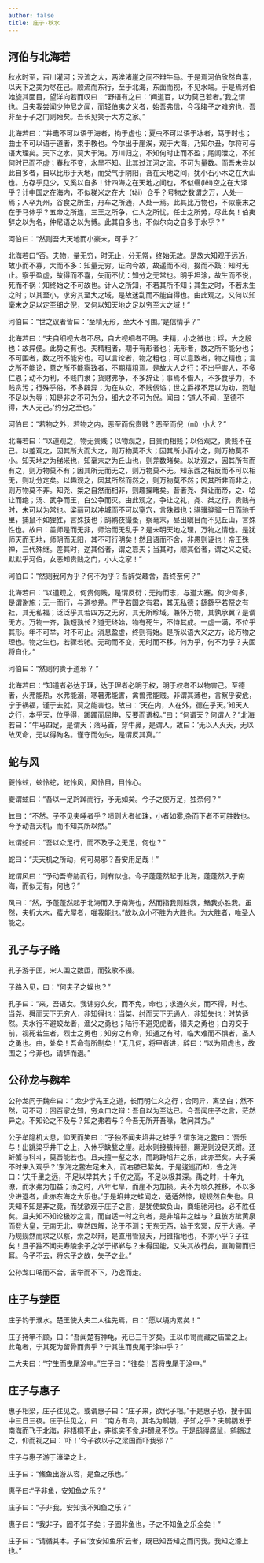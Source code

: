 ```yaml
---
author: false
title: 庄子·秋水
---
```




## 河伯与北海若

秋水时至，百川灌河；泾流之大，两涘渚崖之间不辩牛马。于是焉河伯欣然自喜，以天下之美为尽在己。顺流而东行，至于北海，东面而视，不见水端。于是焉河伯始旋其面目，望洋向若而叹曰：“野语有之曰：‘闻道百，以为莫己若者。’我之谓也。且夫我尝闻少仲尼之闻，而轻伯夷之义者，始吾弗信，今我睹子之难穷也，吾非至于子之门则殆矣。吾长见笑于大方之家。”

北海若曰：“井鼃不可以语于海者，拘于虚也；夏虫不可以语于冰者，笃于时也；曲士不可以语于道者，束于教也。今尔出于崖涘，观于大海，乃知尔丑，尔将可与语大理矣。天下之水，莫大于海。万川归之，不知何时止而不盈；尾闾泄之，不知何时已而不虚；春秋不变，水旱不知。此其过江河之流，不可为量数。而吾未尝以此自多者，自以比形于天地，而受气于阴阳，吾在天地之间，犹小石小木之在大山也。方存乎见少，又奚以自多！计四海之在天地之间也，不似礨(lěi)空之在大泽乎？计中国之在海内，不似稊米之在大（tài）仓乎？号物之数谓之万，人处一焉；人卒九州，谷食之所生，舟车之所通，人处一焉。此其比万物也，不似豪末之在于马体乎？五帝之所连，三王之所争，仁人之所忧，任士之所劳，尽此矣！伯夷辞之以为名，仲尼语之以为博。此其自多也，不似尔向之自多于水乎？”

河伯曰：“然则吾大天地而小豪末，可乎？”

北海若曰“否。夫物，量无穷，时无止，分无常，终始无故。是故大知观于远近，故小而不寡，大而不多：知量无穷。证向今故，故遥而不闷，掇而不跂：知时无止。察乎盈虚，故得而不喜，失而不忧：知分之无常也。明乎坦涂，故生而不说，死而不祸：知终始之不可故也。计人之所知，不若其所不知；其生之时，不若未生之时；以其至小，求穷其至大之域，是故迷乱而不能自得也。由此观之，又何以知毫末之足以定至细之倪，又何以知天地之足以穷至大之域！”

河伯曰：“世之议者皆曰：‘至精无形，至大不可围。’是信情乎？”

北海若曰：“夫自细视大者不尽，自大视细者不明。夫精，小之微也；垺，大之殷也：故异便。此势之有也。夫精粗者，期于有形者也；无形者，数之所不能分也；不可围者，数之所不能穷也。可以言论者，物之粗也；可以意致者，物之精也；言之所不能论，意之所不能察致者，不期精粗焉。是故大人之行：不出乎害人，不多仁恩；动不为利，不贱门隶；货财弗争，不多辞让；事焉不借人，不多食乎力，不贱贪污；行殊乎俗，不多辟异；为在从众，不贱佞谄；世之爵禄不足以为劝，戮耻不足以为辱；知是非之不可为分，细大之不可为倪。闻曰：‘道人不闻，至德不得，大人无己。’约分之至也。”

河伯曰：“若物之外，若物之内，恶至而倪贵贱？恶至而倪（ní）小大？”

北海若曰：“以道观之，物无贵贱；以物观之，自贵而相贱；以俗观之，贵贱不在己。以差观之，因其所大而大之，则万物莫不大；因其所小而小之，则万物莫不小。知天地之为稊米也，知毫末之为丘山也，则差数睹矣。以功观之，因其所有而有之，则万物莫不有；因其所无而无之，则万物莫不无。知东西之相反而不可以相无，则功分定矣。以趣观之，因其所然而然之，则万物莫不然；因其所非而非之，则万物莫不非。知尧、桀之自然而相非，则趣操睹矣。昔者尧、舜让而帝，之、哙让而绝；汤、武争而王，白公争而灭。由此观之，争让之礼，尧、桀之行，贵贱有时，未可以为常也。梁丽可以冲城而不可以窒穴，言殊器也；骐骥骅骝一日而驰千里，捕鼠不如狸狌，言殊技也；鸱鸺夜撮蚤，察毫末，昼出瞋目而不见丘山，言殊性也。故曰：盖师是而无非，师治而无乱乎？是未明天地之理，万物之情也。是犹师天而无地，师阴而无阳，其不可行明矣！然且语而不舍，非愚则诬也！帝王殊禅，三代殊继。差其时，逆其俗者，谓之篡夫；当其时，顺其俗者，谓之义之徒。默默乎河伯，女恶知贵贱之门，小大之家！”

河伯曰：“然则我何为乎？何不为乎？吾辞受趣舍，吾终奈何？”

北海若曰：“以道观之，何贵何贱，是谓反衍；无拘而志，与道大蹇。何少何多，是谓谢施；无一而行，与道参差。严乎若国之有君，其无私德；繇繇乎若祭之有社，其无私福；泛泛乎其若四方之无穷，其无所畛域。兼怀万物，其孰承翼？是谓无方。万物一齐，孰短孰长？道无终始，物有死生，不恃其成。一虚一满，不位乎其形。年不可举，时不可止。消息盈虚，终则有始。是所以语大义之方，论万物之理也。物之生也，若骤若驰。无动而不变，无时而不移。何为乎，何不为乎？夫固将自化。”

河伯曰：“然则何贵于道邪？ ”

北海若曰：“知道者必达于理，达于理者必明于权，明于权者不以物害己。至德者，火弗能热，水弗能溺，寒暑弗能害，禽兽弗能贼。非谓其薄也，言察乎安危，宁于祸福，谨于去就，莫之能害也。故曰：‘天在内，人在外，德在乎天。’知天人之行，本乎天，位乎得，踯躅而屈伸，反要而语极。”曰：“何谓天？何谓人？”北海若曰：“牛马四足，是谓天；落马首，穿牛鼻，是谓人。故曰：‘无以人灭天，无以故灭命，无以得殉名。谨守而勿失，是谓反其真。’”

## 蛇与风

夔怜蚿，蚿怜蛇，蛇怜风，风怜目，目怜心。

夔谓蚿曰：“吾以一足趻踔而行，予无如矣。今子之使万足，独奈何？“

蚿曰：“不然。子不见夫唾者乎？喷则大者如珠，小者如雾,杂而下者不可胜数也。今予动吾天机，而不知其所以然。”

蚿谓蛇曰：“吾以众足行，而不及子之无足，何也？”

蛇曰：“夫天机之所动，何可易邪？吾安用足哉！”

蛇谓风曰：“予动吾脊胁而行，则有似也。今子蓬蓬然起于北海，蓬蓬然入于南海，而似无有，何也？”

风曰：“然，予蓬蓬然起于北海而入于南海也，然而指我则胜我，鰌我亦胜我。虽然，夫折大木，蜚大屋者，唯我能也。”故以众小不胜为大胜也。为大胜者，唯圣人能之。

## 孔子与子路

孔子游于匡，宋人围之数匝，而弦歌不辍。

子路入见，曰：“何夫子之娱也？”

孔子曰：“来，吾语女。我讳穷久矣，而不免，命也；求通久矣，而不得，时也。当尧、舜而天下无穷人，非知得也；当桀、纣而天下无通人，非知失也：时势适然。夫水行不避蛟龙者，渔父之勇也；陆行不避兕虎者，猎夫之勇也；白刃交于前，视死若生者，烈士之勇也；知穷之有命，知通之有时，临大难而不惧者，圣人之勇也。由，处矣！吾命有所制矣！”无几何，将甲者进，辞曰：“以为阳虎也，故围之；今非也，请辞而退。”

## 公孙龙与魏牟

公孙龙问于魏牟曰：“ 龙少学先王之道，长而明仁义之行；合同异，离坚白；然不然，可不可；困百家之知，穷众口之辩：吾自以为至达已。今吾闻庄子之言，茫然异之。不知论之不及与？知之弗若与？今吾无所开吾喙，敢问其方。”

公子牟隐机大息，仰天而笑曰：“子独不闻夫埳井之蛙乎？谓东海之鳖曰：‘吾乐与！出跳梁乎井干之上，入休乎缺甃之崖。赴水则接腋持颐，蹶泥则没足灭跗。还虷蟹与科斗，莫吾能若也。且夫擅一壑之水，而跨跱埳井之乐，此亦至矣。夫子奚不时来入观乎？’东海之鳖左足未入，而右膝已絷矣。于是逡巡而却，告之海曰：‘夫千里之远，不足以举其大；千仞之高，不足以极其深。禹之时，十年九潦，而水弗为加益；汤之时，八年七旱，而崖不为加损。夫不为顷久推移，不以多少进退者，此亦东海之大乐也。’于是埳井之蛙闻之，适适然惊，规规然自失也。且夫知不知是非之竟，而犹欲观于庄子之言，是犹使蚊负山，商蚷驰河也，必不胜任矣。且夫知不知论极妙之言，而自适一时之利者，是非埳井之蛙与？且彼方跐黄泉而登大皇，无南无北，奭然四解，沦于不测；无东无西，始于玄冥，反于大通。子乃规规然而求之以察，索之以辩，是直用管窥天，用锥指地也，不亦小乎？子往矣！且子独不闻夫寿陵余子之学于邯郸与？未得国能，又失其故行矣，直匍匐而归耳。今子不去，将忘子之故，失子之业。”

公孙龙口呿而不合，舌举而不下，乃逸而走。

## 庄子与楚臣

庄子钓于濮水。楚王使大夫二人往先焉，曰：“愿以境内累矣！”

庄子持竿不顾，曰：“吾闻楚有神龟，死已三千岁矣。王以巾笥而藏之庙堂之上。此龟者，宁其死为留骨而贵乎？宁其生而曳尾于涂中乎？”

二大夫曰：“宁生而曳尾涂中。”庄子曰：“往矣！吾将曳尾于涂中。”

## 庄子与惠子

惠子相梁，庄子往见之。或谓惠子曰：“庄子来，欲代子相。”于是惠子恐，搜于国中三日三夜。庄子往见之，曰：“南方有鸟，其名为鹓鶵，子知之乎？夫鹓鶵发于南海而飞于北海，非梧桐不止，非练实不食,非醴泉不饮。于是鸱得腐鼠，鹓鶵过之，仰而视之曰：‘吓！’今子欲以子之梁国而吓我邪？”

庄子与惠子游于濠梁之上。

庄子曰：“鯈鱼出游从容，是鱼之乐也。”

惠子曰∶“子非鱼，安知鱼之乐？”

庄子曰：“子非我，安知我不知鱼之乐？”

惠子曰：“我非子，固不知子矣；子固非鱼也，子之不知鱼之乐全矣！”

庄子曰：“请循其本。子曰‘汝安知鱼乐’云者，既已知吾知之而问我。我知之濠上也。”
